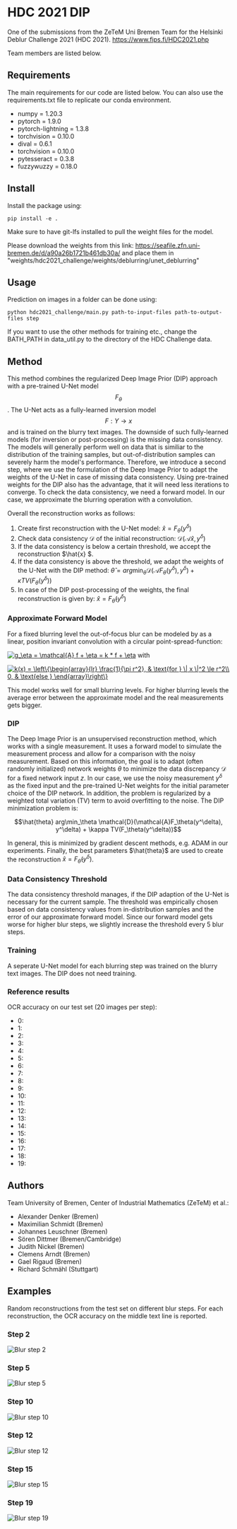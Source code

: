 # HDC 2021 DIP
One of the submissions from the ZeTeM Uni Bremen Team for the Helsinki Deblur Challenge 2021 (HDC 2021).
https://www.fips.fi/HDC2021.php

Team members are listed below.

## Requirements
The main requirements for our code are listed below. You can also use the requirements.txt file to replicate our conda environment.
* numpy = 1.20.3
* pytorch = 1.9.0
* pytorch-lightning = 1.3.8
* torchvision = 0.10.0
* dival = 0.6.1
* torchvision = 0.10.0
* pytesseract = 0.3.8
* fuzzywuzzy = 0.18.0

## Install
Install the package using:

```
pip install -e .
```
Make sure to have git-lfs installed to pull the weight files for the model.

Please download the weights from this link:
https://seafile.zfn.uni-bremen.de/d/a90a26b1721b461db30a/
and place them in "weights/hdc2021_challenge/weights/deblurring/unet_deblurring"

## Usage
Prediction on images in a folder can be done using:

```
python hdc2021_challenge/main.py path-to-input-files path-to-output-files step
```

If you want to use the other methods for training etc., change the BATH_PATH in data_util.py to the directory of the HDC Challenge data. 

## Method
This method combines the regularized Deep Image Prior (DIP) approach with a pre-trained U-Net model $$F_\theta$$. The U-Net acts as a fully-learned inversion model $$F:Y \rightarrow x$$ and is trained on the blurry text images. The downside of such fully-learned models (for inversion or post-processing) is the missing data consistency. The models will generally perform well on data that is similiar to the distribution of the training samples, but out-of-distribution samples can severely harm the model's performance. Therefore, we introduce a second step, where we use the formulation of the Deep Image Prior to adapt the weights of the U-Net in case of missing data consistency. Using pre-trained weights for the DIP also has the advantage, that it will need less iterations to converge. To check the data consistency, we need a forward model. In our case, we approximate the blurring operation with a convolution.

Overall the reconstruction works as follows:
1. Create first reconstruction with the U-Net model: $\hat{x} = F_\theta(y^\delta)$
2. Check data consistency $\mathcal{D}$ of the initial reconstruction: $\mathcal{D}(\mathcal{A}\hat{x}, y^\delta)$
3. If the data consistency is below a certain threshold, we accept the reconstruction $\hat{x} $.
4. If the data consistency is above the threshold, we adapt the weights of the U-Net with the DIP method: $\hat{\theta} = arg\min_\theta \mathcal{D}(\mathcal{A}F_\theta(y^\delta), y^\delta) + \kappa TV(F_\theta(y^\delta))$
5. In case of the DIP post-processing of the weights, the final reconstruction is given by: $\hat{x} = F_\hat{\theta}(y^\delta)$

### Approximate Forward Model 
For a fixed blurring level the out-of-focus blur can be modeled by as a linear, position invariant convolution with a circular point-spread-function: 

<a href="https://www.codecogs.com/eqnedit.php?latex=g_\eta&space;=&space;\mathcal{A}&space;f&space;&plus;&space;\eta&space;=&space;k&space;*&space;f&space;&plus;&space;\eta" target="_blank"><img src="https://latex.codecogs.com/gif.latex?g_\eta&space;=&space;\mathcal{A}&space;f&space;&plus;&space;\eta&space;=&space;k&space;*&space;f&space;&plus;&space;\eta" title="g_\eta = \mathcal{A} f + \eta = k * f + \eta" /></a>
with 

<a href="https://www.codecogs.com/eqnedit.php?latex=k(x)&space;=&space;\left\{\begin{array}{lr}&space;\frac{1}{\pi&space;r^2},&space;&&space;\text{for&space;}&space;\|&space;x&space;\|^2&space;\le&space;r^2\\&space;0,&space;&&space;\text{else&space;}&space;\end{array}\right\}" target="_blank"><img src="https://latex.codecogs.com/gif.latex?k(x)&space;=&space;\left\{\begin{array}{lr}&space;\frac{1}{\pi&space;r^2},&space;&&space;\text{for&space;}&space;\|&space;x&space;\|^2&space;\le&space;r^2\\&space;0,&space;&&space;\text{else&space;}&space;\end{array}\right\}" title="k(x) = \left\{\begin{array}{lr} \frac{1}{\pi r^2}, & \text{for } \| x \|^2 \le r^2\\ 0, & \text{else } \end{array}\right\}" /></a>

This model works well for small blurring levels. For higher blurring levels the average error between the approximate model and the real measurements gets bigger.

### DIP
The Deep Image Prior is an unsupervised reconstruction method, which works with a single measurement. It uses a forward model to simulate the measurement process and allow for a comparison with the noisy measurement. Based on this information, the goal is to adapt (often randomly initialized) network weights $\theta$ to minimize the data discrepancy $\mathcal{D}$ for a fixed network input $z$. In our case, we use the noisy measurement $y^\delta$ as the fixed input and the pre-trained U-Net weights for the initial parameter choice of the DIP network. In addition, the problem is regularized by a weighted total variation (TV) term to avoid overfitting to the noise. The DIP minimization problem is:

$$\hat{theta} arg\min_\theta \mathcal{D}(\mathcal{A}F_\theta(y^\delta), y^\delta) + \kappa TV(F_\theta(y^\delta))$$

In general, this is minimized by gradient descent methods, e.g. ADAM in our experiments. Finally, the best parameters $\hat{theta}$ are used to create the reconstruction $\hat{x} = F_\hat{\theta}(y^\delta)$.

### Data Consistency Threshold
The data consistency threshold manages, if the DIP adaption of the U-Net is necessary for the current sample. The threshold was empirically chosen based on data consistency values from in-distribution samples and the error of our approximate forward model. Since our forward model gets worse for higher blur steps, we slightly increase the threshold every 5 blur steps.


### Training
A seperate U-Net model for each blurring step was trained on the blurry text images. The DIP does not need training.


### Reference results
OCR accuracy on our test set (20 images per step):
- 0:
- 1:
- 2:
- 3:
- 4:
- 5:
- 6:
- 7:
- 8:
- 9:
- 10:
- 11:
- 12:
- 13:
- 14:
- 15:
- 16:
- 17:
- 18:
- 19:

## Authors
Team University of Bremen, Center of Industrial Mathematics (ZeTeM) et al.:
- Alexander Denker (Bremen)
- Maximilian Schmidt (Bremen)
- Johannes Leuschner (Bremen)
- Sören Dittmer (Bremen/Cambridge)
- Judith Nickel (Bremen)
- Clemens Arndt (Bremen)
- Gael Rigaud (Bremen)
- Richard Schmähl (Stuttgart)

## Examples
Random reconstructions from the test set on different blur steps. For each
reconstruction, the OCR accuracy on the middle text line is reported.

### Step 2
![Blur step 2](example_images/step_2test_sample6.png "Step 2")

### Step 5
![Blur step 5](example_images/step_5test_sample15.png "Step 5")

### Step 10
![Blur step 10](example_images/step_10test_sample8.png "Step 10")

### Step 12
![Blur step 12](example_images/step_12test_sample7.png "Step 12")

### Step 15
![Blur step 15](example_images/step_15test_sample8.png "Step 15")

### Step 19
![Blur step 19](example_images/step_19test_sample12.png "Step 19")
